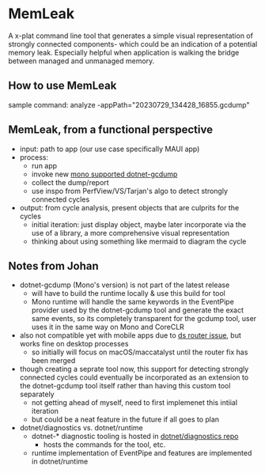 # MemLeak
A x-plat command line tool that generates a simple visual representation of strongly connected components- which could be an indication of a potential memory leak. 
Especially helpful when application is walking the bridge between managed and unmanaged memory.

## How to use MemLeak
sample command: analyze -appPath="20230729_134428_16855.gcdump"

## MemLeak, from a functional perspective
- input: path to app (our use case specifically MAUI app)
- process:
  - run app
  - invoke new [mono supported dotnet-gcdump](https://github.com/dotnet/runtime/pull/88634)
  - collect the dump/report
  - use inspo from PerfView/VS/Tarjan's algo to detect strongly connected cycles
- output: from cycle analysis, present objects that are culprits for the cycles
  - initial iteration: just display object, maybe later incorporate via the use of a library, a more comprehensive visual representation
  - thinking about using something like mermaid to diagram the cycle

## Notes from Johan
- dotnet-gcdump (Mono's version) is not part of the latest release
  - will have to build the runtime locally & use this build for tool
  - Mono runtime will handle the same keywords in the EventPipe provider used by the dotnet-gcdump tool and generate the exact same events, so its completely transparent for the gcdump tool, user uses it in the same way on Mono and CoreCLR
- also not compatible yet with mobile apps due to [ds router issue](https://github.com/dotnet/diagnostics/pull/4081), but works fine on desktop processes
  -  so initially will focus on macOS/maccatalyst until the router fix has been merged
- though creating a seprate tool now, this support for detecting strongly connected cycles could eventually be incorporated as an extension to the dotnet-gcdump tool itself rather than having this custom tool separately
  - not getting ahead of myself, need to first implemenet this intiial iteration
  - but could be a neat feature in the future if all goes to plan
- dotnet/diagnostics vs. dotnet/runtime
  - dotnet-* diagnostic tooling is hosted in [dotnet/diagnostics repo](https://github.com/dotnet/diagnostics/tree/fe04962852e7b33864d2272f388f29aa89c92939/src/Tools/dotnet-gcdump)
    - hosts the commands for the tool, etc.
  - runtime implementation of EventPipe and features are implemented in dotnet/runtime 
